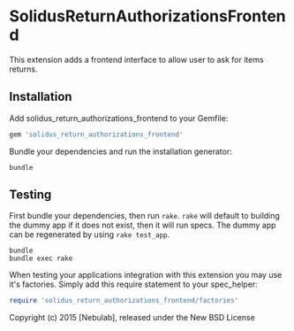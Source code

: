 SolidusReturnAuthorizationsFrontend
=================================

This extension adds a frontend interface to allow user to ask for items returns.

Installation
------------

Add solidus_return_authorizations_frontend to your Gemfile:

```ruby
gem 'solidus_return_authorizations_frontend'
```

Bundle your dependencies and run the installation generator:

```shell
bundle
```

Testing
-------

First bundle your dependencies, then run `rake`. `rake` will default to building the dummy app if it does not exist, then it will run specs. The dummy app can be regenerated by using `rake test_app`.

```shell
bundle
bundle exec rake
```

When testing your applications integration with this extension you may use it's factories.
Simply add this require statement to your spec_helper:

```ruby
require 'solidus_return_authorizations_frontend/factories'
```

Copyright (c) 2015 [Nebulab], released under the New BSD License

